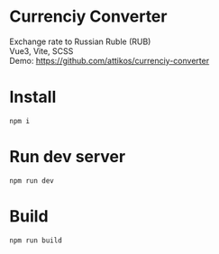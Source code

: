 # Currenciy Converter
Exchange rate to Russian Ruble (RUB)  
Vue3, Vite, SCSS  
Demo: https://github.com/attikos/currenciy-converter

# Install  
`npm i`

# Run dev server  
`npm run dev`

# Build  
`npm run build`
